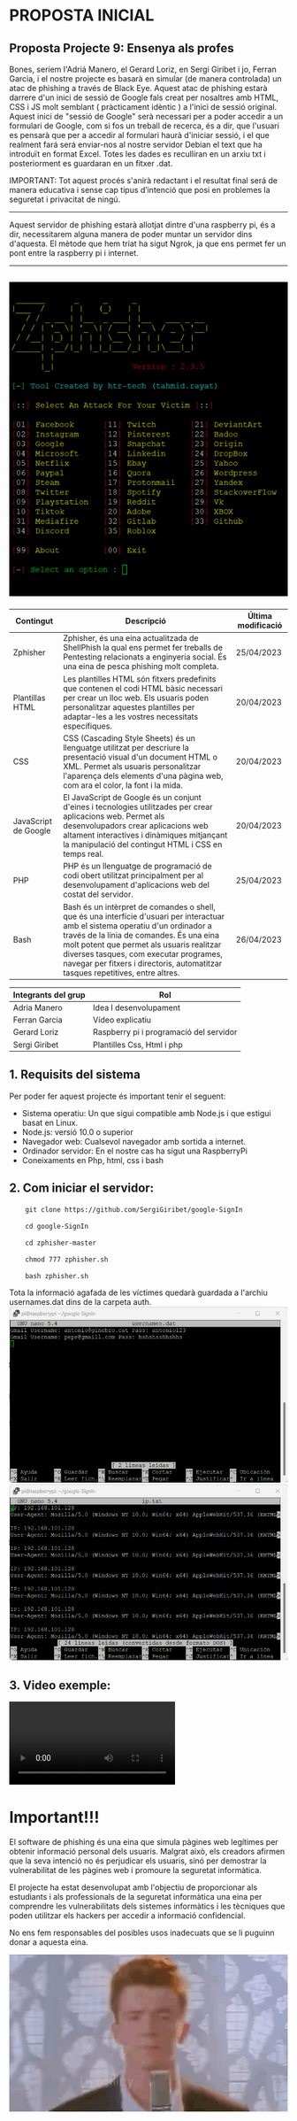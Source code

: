 # PROPOSTA INICIAL

## Proposta Projecte 9: Ensenya als profes

Bones, seríem l'Adriá Manero, el Gerard Loriz, en Sergi Giribet i jo, Ferran Garcia, i el nostre projecte es basarà en simular (de manera controlada) un atac de phishing a través de Black Eye. Aquest atac de phishing estarà darrere d'un inici de sessió de Google fals creat per nosaltres amb HTML, CSS i JS molt semblant ( pràcticament idèntic ) a l'inici de sessió original. Aquest inici de "sessió de Google" serà necessari per a poder accedir a un formulari de Google, com si fos un treball de recerca, és a dir, que l'usuari es pensarà que per a accedir al formulari haurà d'iniciar sessió, i el que realment fará será enviar-nos al nostre servidor Debian el text que ha introduït en format Excel. Totes les dades es reculliran en un arxiu txt i posteriorment es guardaran en un fitxer .dat.

IMPORTANT: Tot aquest procés s'anirà redactant i el resultat final será de manera educativa i sense cap tipus d’intenció que posi en problemes la seguretat i privacitat de ningú.

---

Aquest servidor de phishing estarà allotjat dintre d'una raspberry pi, és a dir, necessitarem alguna manera de poder muntar un servidor dins d'aquesta. El mètode que hem triat ha sigut Ngrok, ja que ens permet fer un pont entre la raspberry pi i internet.

---

## ![Logo zphisher](./media/zphisher.png)

| Contingut            | Descripció                                                                                                                                                                                                                                                                                                                                             | Última modificació |
| -------------------- | ------------------------------------------------------------------------------------------------------------------------------------------------------------------------------------------------------------------------------------------------------------------------------------------------------------------------------------------------------ | ------------------ |
| Zphisher             | Zphisher, és una eina actualitzada de ShellPhish la qual ens permet fer treballs de Pentesting relacionats a enginyeria social. És una eina de pesca phishing molt completa.                                                                                                                                                                           | 25/04/2023         |
| Plantillas HTML      | Les plantilles HTML són fitxers predefinits que contenen el codi HTML bàsic necessari per crear un lloc web. Els usuaris poden personalitzar aquestes plantilles per adaptar-les a les vostres necessitats específiques.                                                                                                                               | 20/04/2023         |
| CSS                  | CSS (Cascading Style Sheets) és un llenguatge utilitzat per descriure la presentació visual d'un document HTML o XML. Permet als usuaris personalitzar l'aparença dels elements d'una pàgina web, com ara el color, la font i la mida.                                                                                                                 | 20/04/2023         |
| JavaScript de Google | El JavaScript de Google és un conjunt d'eines i tecnologies utilitzades per crear aplicacions web. Permet als desenvolupadors crear aplicacions web altament interactives i dinàmiques mitjançant la manipulació del contingut HTML i CSS en temps real.                                                                                               | 20/04/2023         |
| PHP                  | PHP és un llenguatge de programació de codi obert utilitzat principalment per al desenvolupament d'aplicacions web del costat del servidor.                                                                                                                                                                                                            | 25/04/2023         |
| Bash                 | Bash és un intèrpret de comandes o shell, que és una interfície d'usuari per interactuar amb el sistema operatiu d'un ordinador a través de la línia de comandes. És una eina molt potent que permet als usuaris realitzar diverses tasques, com executar programes, navegar per fitxers i directoris, automatitzar tasques repetitives, entre altres. | 26/04/2023         |

| Integrants del grup | Rol                                     |
| ------------------- | --------------------------------------- |
| Adria Manero        | Idea I desenvolupament                  |
| Ferran Garcia       | Vídeo explicatiu                        |
| Gerard Loriz        | Raspberry pi i programació del servidor |
| Sergi Giribet       | Plantilles Css, Html i php              |

## 1. Requisits del sistema

Per poder fer aquest projecte és important tenir el seguent:

- Sistema operatiu: Un que sigui compatible amb Node.js i que estigui basat en Linux.
- Node.js: versió 10.0 o superior
- Navegador web: Cualsevol navegador amb sortida a internet.
- Ordinador servidor: En el nostre cas ha sigut una RaspberryPi
- Coneixaments en Php, html, css i bash

## 2. Com iniciar el servidor:

```
    git clone https://github.com/SergiGiribet/google-SignIn
```

```
    cd google-SignIn
```

```
    cd zphisher-master
```

```
    chmod 777 zphisher.sh
```

```
    bash zphisher.sh
```

Tota la informació agafada de les víctimes quedarà guardada a l'archiu usernames.dat dins de la carpeta auth.
![Imagen users](./media/user.png)
![Imagen ip](./media/ip.png)

## 3. Video exemple:

![Video exemple](./media/exemplemp4.mp4)

# Important!!!

El software de phishing és una eina que simula pàgines web legítimes per obtenir informació personal dels usuaris. Malgrat això, els creadors afirmen que la seva intenció no és perjudicar els usuaris, sinó per demostrar la vulnerabilitat de les pàgines web i promoure la seguretat informàtica.

El projecte ha estat desenvolupat amb l'objectiu de proporcionar als estudiants i als professionals de la seguretat informàtica una eina per comprendre les vulnerabilitats dels sistemes informàtics i les tècniques que poden utilitzar els hackers per accedir a informació confidencial.

No ens fem responsables del posibles usos inadecuats que se li puguinn donar a aquesta eina.

![Rickroll](./media/roll.gif)
